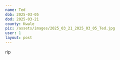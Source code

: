 ```yaml
---
name: Ted
dob: 2025-03-05
dod: 2025-03-21
county: Kwale
pic: /assets/images/2025_03_21_2025_03_05_Ted.jpg
user: 1
layout: post
---
```

<p class='py-2'>rip</p>
